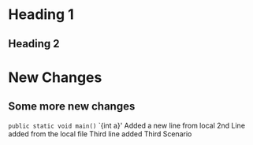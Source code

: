 # Heading 1
## Heading 2

# New Changes
## Some more new changes
`public static void main()`
`{int a}'
Added a new line from local
2nd Line added from the local file
Third line added
Third Scenario
